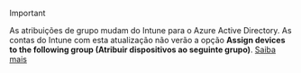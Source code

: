 >[!Important]
>As atribuições de grupo mudam do Intune para o Azure Active Directory. As contas do Intune com esta atualização não verão a opção **Assign devices to the following group (Atribuir dispositivos ao seguinte grupo)**. [Saiba mais](/intune-classic/deploy-use/ios-device-enrollment-program-in-microsoft-intune#changes-to-intune-group-assignments)
